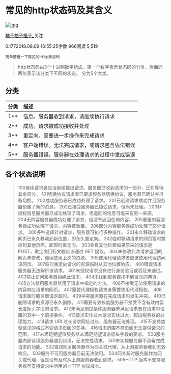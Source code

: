 # 常见的http状态码及其含义

[![img](https://cdn2.jianshu.io/assets/default_avatar/8-a356878e44b45ab268a3b0bbaaadeeb7.jpg)](https://www.jianshu.com/u/13d9eb497b58)

[橘子柚子橙子_](https://www.jianshu.com/u/13d9eb497b58)关注

0.1772018.08.09 16:55:25字数 966阅读 5,519

```
简单整理一下常见的http状态码
```

> http状态码由3个十进制数字组成。第一个数字表示状态码的分类，后面的两位表示该分类下不同的状态。
> 分为5个大类。

## 分类

| 分类 | 描述                                         |
| :--: | :------------------------------------------- |
| 1**  | 信息。服务器收到请求，请继续执行请求         |
| 2**  | 成功。请求被成功接收并处理                   |
| 3**  | 重定向。需要进一步操作来完成请求             |
| 4**  | 客户端错误。无法完成请求，或请求包含语法错误 |
| 5**  | 服务器错误。服务器在处理请求的过程中发成错误 |

## 各个状态说明

> 100继续请求者应当继续提出请求。服务器已收到请求的一部分，正在等待其余部分。
> 101切换协议请求者已要求服务器切换协议，服务器已确认并准备切换。
> 200成功服务器已成功处理了请求。
> 201已创建请求成功并且服务器创建了新的资源。
> 202已接受服务器已接受请求，但尚未处理。
> 203非授权信息服务器已成功处理了请求，但返回的信息可能来自另一来源。
> 204无内容服务器成功处理了请求，但没有返回任何内容。
> 205重置内容服务器成功处理了请求，内容被重置。
> 206部分内容服务器成功处理了部分请求。
> 300多种选择针对请求，服务器可执行多种操作。
> 301永久移动请求的网页已永久移动到新位置，即永久重定向。
> 302临时移动请求的网页暂时跳转到其他页面，即暂时重定向。
> 303查看其他位置如果原来的请求是 POST，重定向目标文档应该通过 GET 提取。
> 304未修改此次请求返回的网页未修改，继续使用上次的资源。
> 305使用代理请求者应该使用代理访问该网页。
> 307临时重定向请求的资源临时从其他位置响应。
> 400错误请求服务器无法解析该请求。
> 401未授权请求没有进行身份验证或验证未通过。
> 403禁止访问服务器拒绝此请求。
> 404未找到服务器找不到请求的网页。
> 405方法禁用服务器禁用了请求中指定的方法。
> 406不接受无法使用请求的内容响应请求的网页。
> 407需要代理授权请求者需要使用代理授权。
> 408请求超时服务器请求超时。
> 409冲突服务器在完成请求时发生冲突。
> 410已删除请求的资源已永久删除。
> 411需要有效长度服务器不接受不含有效内容长度标头字段的请求。
> 412未满足前提条件服务器未满足请求者在请求中设置的其中一个前提条件。
> 413请求实体过大请求实体过大，超出服务器的处理能力。
> 414请求 URI 过长请求网址过长，服务器无法处理。
> 415不支持类型请求的格式不受请求页面的支持。
> 416请求范围不符页面无法提供请求的范围。
> 417未满足期望值服务器未满足期望请求标头字段的要求。
> 500服务器内部错误服务器遇到错误，无法完成请求。
> 501未实现服务器不具备完成请求的功能。
> 502错误网关服务器作为网关或代理，从上游服务器收到无效响应。
> 503服务不可用服务器目前无法使用。
> 504网关超时服务器作为网关或代理，但是没有及时从上游服务器收到请求。
> 505HTTP 版本不支持服务器不支持请求中所用的 HTTP 协议版本。
